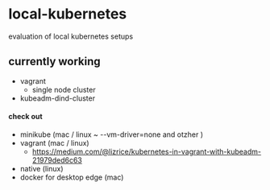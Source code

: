 # local-kubernetes
evaluation of local kubernetes setups

## currently working
- vagrant
  - single node cluster
- kubeadm-dind-cluster

#### check out
- minikube (mac / linux ~ --vm-driver=none and otzher )
- vagrant (mac / linux)
  - https://medium.com/@lizrice/kubernetes-in-vagrant-with-kubeadm-21979ded6c63
- native (linux)
- docker for desktop edge (mac)
 
